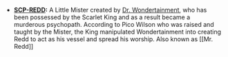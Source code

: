 - **[SCP-REDD](https://villains.fandom.com/wiki/Mr._Redd "Mr. Redd"):** A Little Mister created by [Dr. Wondertainment](https://hero.fandom.com/wiki/Dr._Wondertainment "w:c:hero:Dr. Wondertainment"), who has been possessed by the Scarlet King and as a result became a murderous psychopath. According to Pico Wilson who was raised and taught by the Mister, the King manipulated Wondertainment into creating Redd to act as his vessel and spread his worship.
Also known as [[Mr. Redd]]